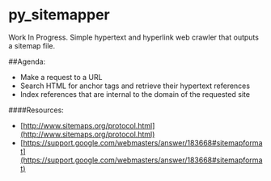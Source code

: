 # py_sitemapper
Work In Progress. Simple hypertext and hyperlink web crawler that outputs a sitemap file.

##Agenda:
 - Make a request to a URL
 - Search HTML for anchor tags and retrieve their hypertext references
 - Index references that are internal to the domain of the requested site

####Resources:
- [http://www.sitemaps.org/protocol.html](http://www.sitemaps.org/protocol.html)
- [https://support.google.com/webmasters/answer/183668#sitemapformat](https://support.google.com/webmasters/answer/183668#sitemapformat)

